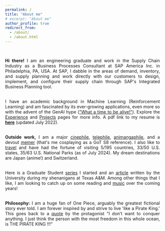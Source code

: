 ```yaml
---
permalink: /
title: "About me"
# excerpt: "About me"
author_profile: true
redirect_from: 
  - /about/
  - /about.html
---
```


<br>
<div style="text-align: justify">

<b>Hi there!</b> I am an engineering graduate and work in the Supply Chain Industry as a Business Processes Consultant at SAP America Inc. in Philadelphia, PA, USA. At SAP, I dabble in the areas of demand, inventory, and supply planning and work directly with our customers to design, implement, and configure their supply chain through SAP's Integrated Business Planning tool. <br><br>

I have an academic background in Machine Learning (Reinforcement Learning) and am fascinated by its ever-growing applications, even more so with the advent of the GenAI hype (<a href="https://www.youtube.com/playlist?list=PLujxSBD-JXgnqDD1n-V30pKtp6Q886x7e">"What a time to be alive!"</a>). Explore the <a href="http://prabhasak.github.io/experience">Experience</a> and <a href="http://prabhasak.github.io/projects">Projects</a> pages for more info. A pdf link to my resume is <a href="https://prabhasak.github.io/files/Resume_Prabhasa_Kalkur.pdf"><b>here</b></a> (updated July 2022). <br><br>

<b>Outside work,</b> I am a major <a href="https://letterboxd.com/prabhasa/">cinephile</a>, <a href="https://www.tvtime.com/en/user/57933524/profile">telephile</a>, <a href="https://myanimelist.net/profile/prabhasa">animangaphile</a>, and a devout <a href="https://www.facebook.com/Scratchpad.IGSA/photos/a.534487949954447/2212542242149001/">memer</a> (that's me cosplaying as a GoT S8 reference). I also like to <a href="https://goo.gl/maps/FruobYpsu3Gxoshk8">travel</a> and have had the fortune of visiting 5/195 countries, 33/50 U.S. states, 35/63 U.S. National Parks (as of July 2024). My dream destinations are Japan (anime!) and Switzerland. <br><br>

Here is a Graduate Student <a href="https://www.instagram.com/explore/tags/talesattamu/">series</a> I started and an <a href="https://engineering.tamu.edu/news/2019/05/balancing-engineering-and-creativity.html">article</a> written by the University during my shenanigans at Texas A&M. Among other things that I like, I am looking to catch up on some reading and <a href="https://open.spotify.com/user/315huxqcj3bimm6b7xmhgz5ubunq?si=3fdf90eb18b74400">music</a> over the coming years! <br><br>

<b>Philosophy:</b> I am a huge fan of One Piece, arguably the greatest fictional story ever told. I am forever inspired by and strive to live 'like a Pirate King.' This goes back to a <a href="https://youtu.be/UyhrIZsclb0?si=KeizIpwRCiUN_LOF&t=54">quote</a> by the protagonist "I don’t want to conquer anything. I just think the person with the most freedom in this whole ocean, is THE PIRATE KING !!!" <br><br>

</div>

<!-- Tech Skills: Supply Chain Planning, Data Science, Optimization, Data Structures and Algorithms, Machine Learning, Deep Learning, Reinforcement Learning. -->
<!-- Other Skills: Perhaps one day I will gather enough willpower to expand this page with more insights into my pursuits (my procrastinator side: <a href="https://knowyourmeme.com/memes/we-dont-do-that-here">"We don't do that here"</a>).  -->